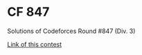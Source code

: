 # CF 847

Solutions of Codeforces Round #847 (Div. 3)

<a href = "https://codeforces.com/contest/1790"> Link of this contest </a>

